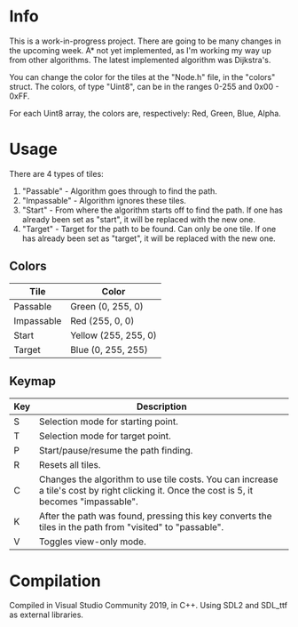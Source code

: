 # Info
This is a work-in-progress project. There are going to be many changes in the upcoming week.
A* not yet implemented, as I'm working my way up from other algorithms.
The latest implemented algorithm was Dijkstra's.

You can change the color for the tiles at the "Node.h" file, in the "colors" struct.
The colors, of type "Uint8", can be in the ranges 0-255 and 0x00 - 0xFF.

For each Uint8 array, the colors are, respectively: Red, Green, Blue, Alpha.
# Usage

There are 4 types of tiles:

1. "Passable" - Algorithm goes through to find the path.
2. "Impassable" - Algorithm ignores these tiles.
3. "Start" - From where the algorithm starts off to find the path. If one has already been set as "start", it will be replaced with the new one.
4. "Target" - Target for the path to be found. Can only be one tile. If one has already been set as "target", it will be replaced with the new one.

## Colors

| Tile | Color |
|------|-------|
| Passable | Green (0, 255, 0) |
| Impassable | Red (255, 0, 0) |
| Start | Yellow (255, 255, 0) |
| Target | Blue (0, 255, 255) |

## Keymap
| Key | Description |
|-----|-------------|
| S | Selection mode for starting point. |
| T | Selection mode for target point. |
| P | Start/pause/resume the path finding. |
| R | Resets all tiles. |
| C | Changes the algorithm to use tile costs. You can increase a tile's cost by right clicking it. Once the cost is 5, it becomes "impassable". |
| K | After the path was found, pressing this key converts the tiles in the path from "visited" to "passable". |
| V | Toggles view-only mode. |

# Compilation
Compiled in Visual Studio Community 2019, in C++. Using SDL2 and SDL_ttf as external libraries.